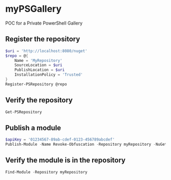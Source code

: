 # myPSGallery
POC for a Private PowerShell Gallery


## Register the repository
```powershell
$uri = 'http://localhost:8080/nuget'
$repo = @{
    Name = 'MyRepository'
    SourceLocation = $uri
    PublishLocation = $uri
    InstallationPolicy = 'Trusted'
}
Register-PSRepository @repo
```



## Verify the repository
```powershell
Get-PSRepository
```


## Publish a module
```powershell
$apiKey = '01234567-89ab-cdef-0123-456789abcdef'
Publish-Module -Name Revoke-Obfuscation -Repository myRepository -NuGetApiKey $apiKey -Verbose -Tags Security
```


## Verify the module is in the repository
```powershell
Find-Module -Repository myRepository
```
